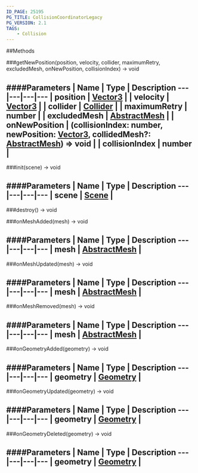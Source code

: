 ```yaml
---
ID_PAGE: 25195
PG_TITLE: CollisionCoordinatorLegacy
PG_VERSION: 2.1
TAGS:
    - Collision
---
```




##Methods

###getNewPosition(position, velocity, collider, maximumRetry, excludedMesh, onNewPosition, collisionIndex) &rarr; void

####Parameters
 | Name | Type | Description
---|---|---|---
 | position | [Vector3](/classes/Vector3) | 
 | velocity | [Vector3](/classes/Vector3) | 
 | collider | [Collider](/classes/Collider) | 
 | maximumRetry | number | 
 | excludedMesh | [AbstractMesh](/classes/AbstractMesh) | 
 | onNewPosition | (collisionIndex: number, newPosition: [Vector3](/classes/Vector3), collidedMesh?: [AbstractMesh](/classes/AbstractMesh)) =&gt; void | 
 | collisionIndex | number | 
---

###init(scene) &rarr; void

####Parameters
 | Name | Type | Description
---|---|---|---
 | scene | [Scene](/classes/Scene) | 
---

###destroy() &rarr; void


###onMeshAdded(mesh) &rarr; void

####Parameters
 | Name | Type | Description
---|---|---|---
 | mesh | [AbstractMesh](/classes/AbstractMesh) | 
---

###onMeshUpdated(mesh) &rarr; void

####Parameters
 | Name | Type | Description
---|---|---|---
 | mesh | [AbstractMesh](/classes/AbstractMesh) | 
---

###onMeshRemoved(mesh) &rarr; void

####Parameters
 | Name | Type | Description
---|---|---|---
 | mesh | [AbstractMesh](/classes/AbstractMesh) | 
---

###onGeometryAdded(geometry) &rarr; void

####Parameters
 | Name | Type | Description
---|---|---|---
 | geometry | [Geometry](/classes/Geometry) | 
---

###onGeometryUpdated(geometry) &rarr; void

####Parameters
 | Name | Type | Description
---|---|---|---
 | geometry | [Geometry](/classes/Geometry) | 
---

###onGeometryDeleted(geometry) &rarr; void

####Parameters
 | Name | Type | Description
---|---|---|---
 | geometry | [Geometry](/classes/Geometry) | 
---
